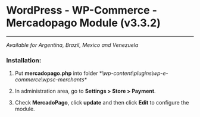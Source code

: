 # WordPress - WP-Commerce - Mercadopago Module (v3.3.2)
---
*Available for Argentina, Brazil, Mexico and Venezuela*


### Installation:

1. Put **mercadopago.php** into folder **\wp-content\plugins\wp-e-commerce\wpsc-merchants\**

2. In administration area, go to **Settings > Store > Payment**.

3. Check **MercadoPago**, click **update** and then click **Edit** to configure the module.

